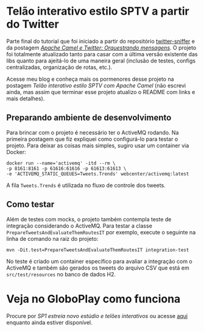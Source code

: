 

# Telão interativo estilo SPTV a partir do Twitter

Parte final do tutorial que foi iniciado a partir do repositório [twitter-sniffer](https://github.com/willianantunes/twitter-sniffer) e da postagem _[Apache Camel e Twitter: Orquestrando mensagens](http://willianantunes.blogspot.com.br/2017/05/apache-camel-e-twitter-orquestrando.html)_. O projeto foi totalmente atualizado tanto para casar com a última versão existente das libs quanto para ajeitá-lo de uma maneira geral (inclusão de testes, configs centralizadas, organização de rotas, etc.).

Acesse meu blog e conheça mais os pormenores desse projeto na postagem _Telão interativo estilo SPTV com Apache Camel_ (não escrevi ainda, mas assim que terminar esse projeto atualizo o README com links e mais detalhes).

## Preparando ambiente de desenvolvimento

Para brincar com o projeto é necessário ter o ActiveMQ rodando. Na primeira postagem que fiz expliquei como configurá-lo para testar o projeto. Para deixar as coisas mais simples, sugiro usar um container via Docker:

    docker run --name='activemq' -itd --rm \
    -p 8161:8161 -p 61616:61616 -p 61613:61613 \
    -e 'ACTIVEMQ_STATIC_QUEUES=Tweets.Trends' webcenter/activemq:latest

A fila `Tweets.Trends` é utilizada no fluxo de controle dos tweets.

## Como testar

Além de testes com mocks, o projeto também contempla teste de integração considerando o ActiveMQ. Para testar a classe `PrepareTweetsAndEvaluateThemRoutesIT` por exemplo, execute o seguinte na linha de comando na raiz do projeto:

	mvn -Dit.test=PrepareTweetsAndEvaluateThemRoutesIT integration-test

No teste é criado um container específico para avaliar a integração com o ActiveMQ e também são gerados os tweets do arquivo CSV que está em `src/test/resources` no banco de dados H2.

# Veja no GloboPlay como funciona

Procure por _SP1 estreia novo estúdio e telões interativos_ ou acesse [aqui](https://globoplay.globo.com/v/5853464/) enquanto ainda estiver disponível.
